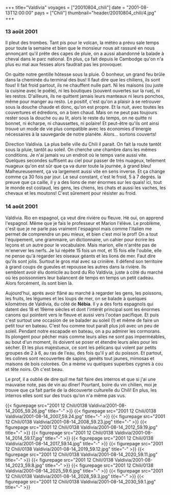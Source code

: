 +++
title="Valdivia"
voyages = ["20010804_chili"]
date = "2001-08-13T12:00:00"
pays = ["Chili"]
thumbnail="header/20010804_chili/4.jpg"
+++
### 13 août 2001

Il pleut des trombes. Tant pis pour le volcan, la météo a prévu sale temps 
pour toute la semaine et bien que le monsieur nous ait rassuré en nous annonçant 
qu'il prête des capes de pluie, on a aussi abandonné la balade à cheval dans 
le parc national. En plus, ça fait depuis le Cambodge qu'on n'a plus eu mal 
aux fesses alors faudrait pas les provoquer. 

On quitte notre gentille hôtesse sous la pluie. Ô bonheur, un grand feu brûle 
dans la cheminée du terminal des bus! Il faut dire que les chiliens, ils sont 
fous! Il fait froid partout, ils ne chauffent nulle part. Ni les maisons (ou 
juste la cuisine avec le poêle), ni les boutiques (souvent ouvertes sur la rue), 
ni les restos. D'ailleurs, ils ne quittent jamais leurs manteaux ni leurs ponchos, 
même pour manger au resto. Le positif, c'est qu'on a plaisir à se retrouver 
sous la douche chaude et donc, qu'on est propre. Et la nuit, avec toutes les 
couvertures et édredons, on a bien chaud. Mais on ne peut pas toujours rester 
sous la douche ou au lit, alors le reste du temps, on ne quitte ni bonnet, ni 
écharpe, ni chaussettes, ni polaire! Et peut-être qu'ils ont ainsi trouvé un 
mode de vie plus compatible avec les économies d'énergie nécessaires à la sauvegarde 
de notre planète. Alors... sortons couverts! 

 Direction Valdivia. La plus belle ville du Chili il parait. On fait la route 
tantôt sous la pluie, tantôt au soleil. On cherche une chambre dans les mêmes 
conditions. Je n'ai jamais vu un endroit où le temps varie aussi vite. Quelques 
secondes suffisent au ciel pour passer de très nuageux, tellement nuageux qu'on 
est sûr que ça va durer toute la journée, à grand bleu! Malheureusement, ça 
va largement aussi vite en sens inverse. Et ça change comme ça 30 fois par jour. 
Le seul constant, c'est le froid, 5 à 7 degrés. la preuve que ça caille, il 
y a des lions de mer énormes sur les quais! ici, tout le monde est costaud, 
les gens, les chiens, les chats et aussi les vaches, les chevaux et les moutons! 
C'est sûrement pour résister au froid. 

### 14 août 2001

Valdivia. Rio en espagnol, ça veut dire rivière ou fleuve. Hé oui, on apprend 
l'espagnol. Même que je fais le professeur et Marion l'élève. Le problème, c'est 
que je ne parle pas vraiment l'espagnol mais comme l'italien me permet de comprendre 
un peu mieux, et bien c'est moi le prof! On a tout l'équipement, une grammaire, 
un dictionnaire, un cahier pour écrire les leçons et un autre pour le vocabulaire. 
Mais marion, elle n'arrête pas de m'enerver les nerfs. Je lui répète 15 fois 
un mot, et 15 fois elle l'oublie, elle ne pense qu'à regarder les oiseaux géants 
et les lions de mer. Faut dire qu'ils sont jolis. Surtout le gros mal avec sa 
crinière. Il défend son territoire à grand coups de gueules et repousse les 
autres dans la rivière. Ils semblent avoir élu domicile au bord du Rio Valdivia, 
juste à côté du marché où les poissonniers leur balancent de temps en temps 
un petit cadeau. Alors forcément, ils sont bien là.

Aujourd'hui, après avoir flâné au marché à regarder les gens, les poissons, 
les fruits, les légumes et les loups de mer, on se balade à quelques kilomètres 
de Valdivia, du côté de <b>Nébia</b>. Il y a des forts espagnols qui datent 
des 18 et 19ème siècles et dont l'intérêt principal sont les énormes canons 
qui pointent vers le fleuve et aussi vers l'océan pacifique. Et puis c'est surtout 
une occasion de se balader au soleil (!) et même de faire un petit tour en bateau. 
C'est fou comme tout paraît plus joli avec un peu de soleil. Pendant notre escapade 
en bateau, on a pu admirer les cormorans. Ils plongent pour pêcher mais comme 
leurs ailes ne sont pas imperméables, au bout d'un moment, ils doivent se poser 
et étendre leurs ailes pour les sécher. Et les plus majestueux, ce sont les 
pélicans qui volent par petits groupes de 2 à 6, au ras de l'eau, des fois qu'il 
y ait du poisson. Et partout, les colines sont recouvertes de sapins, genêts 
tout jaunes, mimosas et maisons de bois colorées. On a mème vu quelques superbes 
cygnes à cou et tête noirs. Oh c'est beau.

Le prof, il a oublié de dire quìl me fait faire des interros et que si j'ai 
une mauvaise note, pas de vin au dîner! Pourtant, boire du vin chilien, moi 
je trouve que ça fait partie de la découverte culturelle du Chili! En plus, 
les interros elles sont sur des trucs qu'on n'a même pas vus.


<div id="TOTO">{{< figurepage src="2001 12 Chili/0138 Valdivia/2001-08-14_2005_59.26.jpg" title="-"  >}}
{{< figurepage src="2001 12 Chili/0138 Valdivia/2001-08-14_2007_59.24.jpg" title="-"  >}}
{{< figurepage src="2001 12 Chili/0138 Valdivia/2001-08-14_2008_59.23.jpg" title="-"  >}}
{{< figurepage src="2001 12 Chili/0138 Valdivia/2001-08-14_2012_59.19.jpg" title="-"  >}}
{{< figurepage src="2001 12 Chili/0138 Valdivia/2001-08-14_2014_59.17.jpg" title="-"  >}}
{{< figurepage src="2001 12 Chili/0138 Valdivia/2001-08-14_2017_59.14.jpg" title="-"  >}}
{{< figurepage src="2001 12 Chili/0138 Valdivia/2001-08-14_2019_59.12.jpg" title="-"  >}}
{{< figurepage src="2001 12 Chili/0138 Valdivia/2001-08-14_2020_59.11.jpg" title="-"  >}}
{{< figurepage src="2001 12 Chili/0138 Valdivia/2001-08-14_2023_59.8.jpg" title="-"  >}}
{{< figurepage src="2001 12 Chili/0138 Valdivia/2001-08-14_2025_59.6.jpg" title="-"  >}}
{{< figurepage src="2001 12 Chili/0138 Valdivia/2001-08-14_2028_59.3.jpg" title="-"  >}}
{{< figurepage src="2001 12 Chili/0138 Valdivia/2001-08-14_2030_59.1.jpg" title="-"  >}}
</DIV>

